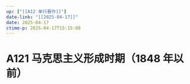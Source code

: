 ```yaml
---
up: ["[[A12 单行著作]]"]
date-link: "[[2025-04-17]]"
date: 2025-04-17
ctime-p: 2025-04-17T15:15:08
---
```


# A121 马克思主义形成时期（1848 年以前）
